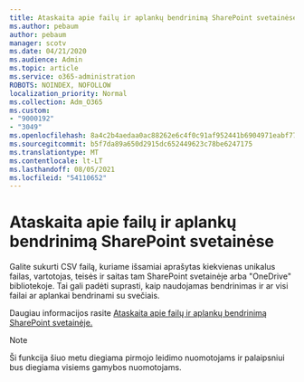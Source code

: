 ```yaml
---
title: Ataskaita apie failų ir aplankų bendrinimą SharePoint svetainėse
ms.author: pebaum
author: pebaum
manager: scotv
ms.date: 04/21/2020
ms.audience: Admin
ms.topic: article
ms.service: o365-administration
ROBOTS: NOINDEX, NOFOLLOW
localization_priority: Normal
ms.collection: Adm_O365
ms.custom:
- "9000192"
- "3049"
ms.openlocfilehash: 8a4c2b4aedaa0ac88262e6c4f0c91af952441b6904971eabf774c2a8b7b58042
ms.sourcegitcommit: b5f7da89a650d2915dc652449623c78be6247175
ms.translationtype: MT
ms.contentlocale: lt-LT
ms.lasthandoff: 08/05/2021
ms.locfileid: "54110652"
---
```

# <a name="report-on-file-and-folder-sharing-in-sharepoint-sites"></a>Ataskaita apie failų ir aplankų bendrinimą SharePoint svetainėse

Galite sukurti CSV failą, kuriame išsamiai aprašytas kiekvienas unikalus failas, vartotojas, teisės ir saitas tam SharePoint svetainėje arba "OneDrive" bibliotekoje. Tai gali padėti suprasti, kaip naudojamas bendrinimas ir ar visi failai ar aplankai bendrinami su svečiais.

Daugiau informacijos rasite [Ataskaita apie failų ir aplankų bendrinimą SharePoint svetainėje.](https://docs.microsoft.com/sharepoint/sharing-reports)

> [!NOTE]
> Ši funkcija šiuo metu diegiama pirmojo leidimo nuomotojams ir palaipsniui bus diegiama visiems gamybos nuomotojams.